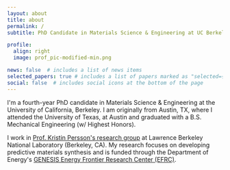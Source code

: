```yaml
---
layout: about
title: about
permalink: /
subtitle: PhD Candidate in Materials Science & Engineering at UC Berkeley

profile:
  align: right
  image: prof_pic-modified-min.png

news: false  # includes a list of news items
selected_papers: true # includes a list of papers marked as "selected={true}"
social: false  # includes social icons at the bottom of the page
---
```


I'm a fourth-year PhD candidate in Materials Science & Engineering at the University of California, Berkeley. I am originally from Austin, TX, where I attended the University of Texas, at Austin and graduated with a B.S. Mechanical Engineering (w/ Highest Honors).

I work in [Prof. Kristin Persson's research group]((perssongroup.lbl.gov)) at Lawrence
Berkeley National Laboratory (Berkeley, CA). My research focuses on developing predictive materials
synthesis and is funded through the Department of Energy's [GENESIS Energy Frontier
Research Center (EFRC)](https://www.stonybrook.edu/genesis/).